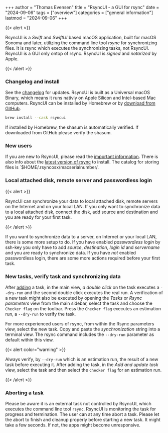 +++
author = "Thomas Evensen"
title = "RsyncUI - a GUI for rsync"
date = "2024-09-06"
tags = ["overview"]
categories = ["general information"]
lastmod = "2024-09-06"
+++

{{< alert >}}

RsyncUI is a *Swift* and *SwiftUI* based macOS application, built for macOS Sonoma and later, utilizing the command line tool *rsync* for
synchronizing files. It is rsync which executes the synchronizing tasks, not RsyncUI. RsyncUI is a GUI only ontop of rsync.
RsyncUI is *signed* and *notarized* by Apple.

{{< /alert >}}

### Changelog and install

See the [changelog](/docs/changelog/) for updates. RsyncUI is built as a Universal macOS Binary, which means it runs nativly on Apple Silicon and Intel-based Mac computers.
RsyncUI can be installed by Homebrew or by [download from GitHub](https://github.com/rsyncOSX/RsyncUI/releases).

```bash
brew install --cask rsyncui
```

If installed by Homebrew, the shasum is automatically verified. If downloaded from GitHub please verify the shasum.

### New users

If you are new to RsyncUI, please read the [important information](/docs/important/). There is also info about the [latest version of rsync](/docs/rsync/) to install.
The catalog for storing files is `$HOME/.rsyncosx/macserialnumber/.

###  Local attached disk, remote server and passwordless login

{{< alert >}}

RsyncUI can synchronize your data to local attached disk, remote servers on the Internet and on your local LAN. If you only want to synchronize data to a local attached disk,
connect the disk, add source and destination and you are ready for your first task.

{{< /alert >}}

If you want to synchronize data to a server, on Internet or your local LAN, there is some more setup to do.
If you have enabled *passwordless login* by ssh-key you only have to add
*source*, *destination*, *login id* and *servername* and you are ready to synchronize data.
If you have *not* enabled passwordless login, there are some more actions required before your first task.

### New tasks, verify task and synchronizing data

After  [adding](/docs/addconfigurations/) a task, in the main view,  *a double click* on the task executes a `--dry-run` and the second double click executes the real run.
A verification of a new task might also be executed by opening the *Tasks* or *Rsync parameters* view from the main sidebar, select the task and choose the `Checker flag` on
the toolbar. Press the `Checker flag` executes an estimation run, a `--dry-run` to verify the task.

For more experienced users of rsync, from within the Rsync parameters view, select the new task. Copy and paste the *synchronization* string into a terminal view.
The rsync command includes the `--dry-run` parameter as default within this view.

{{< alert color="warning" >}}

Always verify, by `--dry-run` which is an estimation run,  the result of a new task before executing it.
After adding the task, in the *Add and update task* view, select the task and then select the `checker flag` for an estimation run.

{{< /alert >}}

### Aborting a task

Please be aware it is an external task not controlled by RsyncUI, which executes the command line tool `rsync`. RsyncUI is monitoring the task for progress and termination.
The user can at any time abort a task. Please let the abort to finish and cleanup properly before starting a new task. It might take a few seconds. If not, the apps might
become unresponsive.
